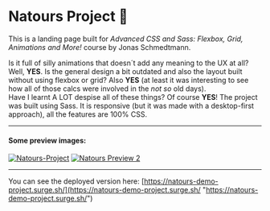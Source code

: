 # Natours Project 🍃

This is a landing page built for _Advanced CSS and Sass: Flexbox, Grid, Animations and More!_ course by Jonas Schmedtmann. 

Is it full of silly animations that doesn´t add any meaning to the UX at all? Well, **YES**. 
Is the general design a bit outdated and also the layout built without using flexbox or grid? Also **YES** (at least it was interesting to see how all of those calcs were involved in the *not so* old days).  
Have I learnt A LOT despise all of these things? Of course **YES**!
The project was built using Sass. It is responsive (but it was made with a desktop-first approach), all the features are 100% CSS. 

------------

#### Some preview images:
[![Natours-Project](https://i.imgur.com/nlOP1yu.png "Natours-Project")](https://i.imgur.com/nlOP1yu.png "Natours-Project")
[![Natours Preview 2](https://i.imgur.com/GpZlNfa.png "Natours Preview 2")](https://i.imgur.com/GpZlNfa.png "Natours Preview 2")

------------




You can see the deployed version here: [https://natours-demo-project.surge.sh/](https://natours-demo-project.surge.sh/ "https://natours-demo-project.surge.sh/")
